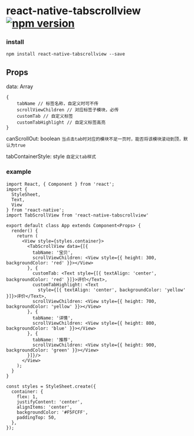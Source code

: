 # react-native-tabscrollview [![npm version](https://img.shields.io/npm/v/react-native-tabscrollview.svg?style=flat)](https://www.npmjs.com/package/react-native-tabscrollview)

### install
`npm install react-native-tabscrollview --save`

## Props
data: Array
```
{
    tabName // 标签名称，自定义时可不传
    scrollViewChildren // 对应标签子模块，必传
    customTab // 自定义标签
    customTabHighlight // 自定义标签高亮
}
```

canScrollOut: boolean
`当点击tab时对应的模块不足一页时，能否将该模块滚动到顶，默认为true`

tabContainerStyle: style
`自定义tab样式`

### example
```
import React, { Component } from 'react';
import {
  StyleSheet,
  Text,
  View
} from 'react-native';
import TabScrollView from 'react-native-tabscrollview'

export default class App extends Component<Props> {
  render() {
    return (
      <View style={styles.container}>
        <TabScrollView data={[{
          tabName: '宝贝',
          scrollViewChildren: <View style={{ height: 300, backgroundColor: 'red' }}></View>
        }, {
          customTab: <Text style={[{ textAlign: 'center', backgroundColor: 'red' }]}>评价</Text>,
          customTabHighlight: <Text
            style={[{ textAlign: 'center', backgroundColor: 'yellow' }]}>评价</Text>,
          scrollViewChildren: <View style={{ height: 700, backgroundColor: 'yellow' }}></View>
        }, {
          tabName: '详情',
          scrollViewChildren: <View style={{ height: 800, backgroundColor: 'blue' }}></View>
        }, {
          tabName: '推荐',
          scrollViewChildren: <View style={{ height: 900, backgroundColor: 'green' }}></View>
        }]}/>
      </View>
    );
  }
}

const styles = StyleSheet.create({
  container: {
    flex: 1,
    justifyContent: 'center',
    alignItems: 'center',
    backgroundColor: '#F5FCFF',
    paddingTop: 50,
  },
});
```
